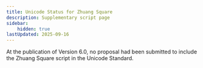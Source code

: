 ```yaml
---
title: Unicode Status for Zhuang Square
description: Supplementary script page
sidebar:
    hidden: true
lastUpdated: 2025-09-16
---
```


At the publication of Version 6.0, no proposal had been submitted to include the Zhuang Square script in the Unicode Standard.
